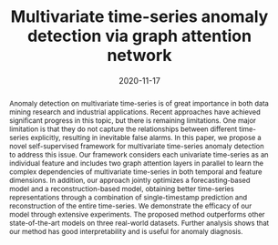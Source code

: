 ---
# Documentation: https://wowchemy.com/docs/managing-content/

title: "Multivariate time-series anomaly detection via graph attention network"
authors: [Hang Zhao, Yujing Wang, Juanyong Duan, Congrui Huang, Defu Cao, Yunhai Tong, Bixiong Xu, Jing Bai, Jie Tong, Qi Zhang]
date: 2020-11-17
doi: ""

# Schedule page publish date (NOT publication's date).
publishDate: 2020-11-17

# Publication type.
# Legend: 0 = Uncategorized; 1 = Conference paper; 2 = Journal article;
# 3 = Preprint / Working Paper; 4 = Report; 5 = Book; 6 = Book section;
# 7 = Thesis; 8 = Patent
publication_types: ["1"]

# Publication name and optional abbreviated publication name.
publication: "*IEEE International Conference on Data Mining*"
publication_short: "*ICDM, 2020*"

abstract: "Anomaly detection on multivariate time-series is of great importance in both data mining research and industrial applications. Recent approaches have achieved significant progress in this topic, but there is remaining limitations. One major limitation is that they do not capture the relationships between different time-series explicitly, resulting in inevitable false alarms. In this paper, we propose a novel self-supervised framework for multivariate time-series anomaly detection to address this issue. Our framework considers each univariate time-series as an individual feature and includes two graph attention layers in parallel to learn the complex dependencies of multivariate time-series in both temporal and feature dimensions. In addition, our approach jointly optimizes a forecasting-based model and a reconstruction-based model, obtaining better time-series representations through a combination of single-timestamp prediction and reconstruction of the entire time-series. We demonstrate the efficacy of our model through extensive experiments. The proposed method outperforms other state-of-the-art models on three real-world datasets. Further analysis shows that our method has good interpretability and is useful for anomaly diagnosis."

# Summary. An optional shortened abstract.
summary: ""

tags: []
categories: []
featured: true

# Custom links (optional).
#   Uncomment and edit lines below to show custom links.
links:
- name: PDF
  url: https://arxiv.org/pdf/2009.02040.pdf
  icon_pack: fas
  icon: file-pdf

url_pdf: 
url_code: 
url_dataset:
url_poster:
url_project:
url_slides:
url_source: 
url_video:

# Featured image
# To use, add an image named `featured.jpg/png` to your page's folder. 
# Focal points: Smart, Center, TopLeft, Top, TopRight, Left, Right, BottomLeft, Bottom, BottomRight.
image:
  caption: ""
  focal_point: ""
  preview_only: false

# Associated Projects (optional).
#   Associate this publication with one or more of your projects.
#   Simply enter your project's folder or file name without extension.
#   E.g. `internal-project` references `content/project/internal-project/index.md`.
#   Otherwise, set `projects: []`.
projects: []

# Slides (optional).
#   Associate this publication with Markdown slides.
#   Simply enter your slide deck's filename without extension.
#   E.g. `slides: "example"` references `content/slides/example/index.md`.
#   Otherwise, set `slides: ""`.
slides: ""
---